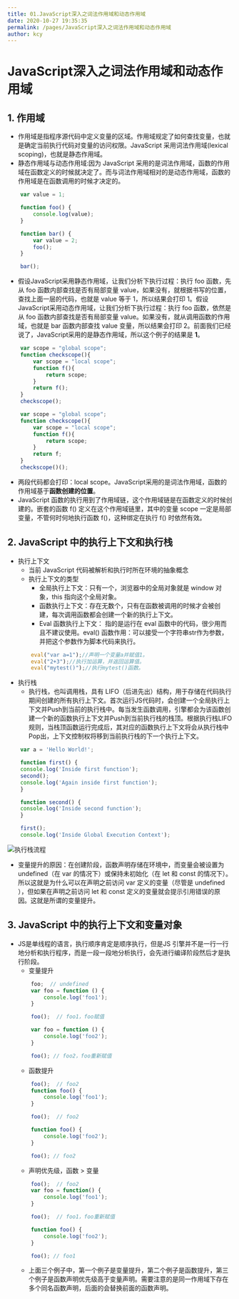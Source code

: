 ```yaml
---
title: 01.JavaScript深入之词法作用域和动态作用域
date: 2020-10-27 19:35:35
permalink: /pages/JavaScript深入之词法作用域和动态作用域
author: kcy
---
```


# JavaScript深入之词法作用域和动态作用域

##  1. 作用域
* 作用域是指程序源代码中定义变量的区域。作用域规定了如何查找变量，也就是确定当前执行代码对变量的访问权限。JavaScript 采用词法作用域(lexical scoping)，也就是静态作用域。
* 静态作用域与动态作用域:因为 JavaScript 采用的是词法作用域，函数的作用域在函数定义的时候就决定了。而与词法作用域相对的是动态作用域，函数的作用域是在函数调用的时候才决定的。
```javascript
    var value = 1;

    function foo() {
        console.log(value);
    }

    function bar() {
        var value = 2;
        foo();
    }

    bar();

```
* 假设JavaScript采用静态作用域，让我们分析下执行过程：执行 foo 函数，先从 foo 函数内部查找是否有局部变量 value，如果没有，就根据书写的位置，查找上面一层的代码，也就是 value 等于 1，所以结果会打印 1。假设JavaScript采用动态作用域，让我们分析下执行过程：执行 foo 函数，依然是从 foo 函数内部查找是否有局部变量 value。如果没有，就从调用函数的作用域，也就是 bar 函数内部查找 value 变量，所以结果会打印 2。前面我们已经说了，JavaScript采用的是静态作用域，所以这个例子的结果是 **1**。

```javascript
    var scope = "global scope";
    function checkscope(){
        var scope = "local scope";
        function f(){
            return scope;
        }
        return f();
    }
    checkscope();
```

```javascript
    var scope = "global scope";
    function checkscope(){
        var scope = "local scope";
        function f(){
            return scope;
        }
        return f;
    }
    checkscope()();
```
* 两段代码都会打印：local scope。JavaScript采用的是词法作用域，函数的作用域基于**函数创建的位置**。
* JavaScript 函数的执行用到了作用域链，这个作用域链是在函数定义的时候创建的。嵌套的函数 f() 定义在这个作用域链里，其中的变量 scope 一定是局部变量，不管何时何地执行函数 f()，这种绑定在执行 f() 时依然有效。

## 2. JavaScript 中的执行上下文和执行栈
* 执行上下文
    * 当前 JavaScript 代码被解析和执行时所在环境的抽象概念
    * 执行上下文的类型
        + 全局执行上下文：只有一个，浏览器中的全局对象就是 window 对象，this 指向这个全局对象。
        + 函数执行上下文：存在无数个，只有在函数被调用的时候才会被创建，每次调用函数都会创建一个新的执行上下文。
        + Eval 函数执行上下文： 指的是运行在 eval 函数中的代码，很少用而且不建议使用。eval() 函数作用：可以接受一个字符串str作为参数，并把这个参数作为脚本代码来执行。
    ```javascript
        eval("var a=1");//声明一个变量a并赋值1。
        eval("2+3");//执行加运算，并返回运算值。
        eval("mytest()");//执行mytest()函数。
    ```
* 执行栈
    * 执行栈，也叫调用栈，具有 LIFO（后进先出）结构，用于存储在代码执行期间创建的所有执行上下文。首次运行JS代码时，会创建一个全局执行上下文并Push到当前的执行栈中。每当发生函数调用，引擎都会为该函数创建一个新的函数执行上下文并Push到当前执行栈的栈顶。根据执行栈LIFO规则，当栈顶函数运行完成后，其对应的函数执行上下文将会从执行栈中Pop出，上下文控制权将移到当前执行栈的下一个执行上下文。
```javascript
    var a = 'Hello World!';

    function first() {  
    console.log('Inside first function');  
    second();  
    console.log('Again inside first function');  
    }

    function second() {  
    console.log('Inside second function');  
    }

    first();  
    console.log('Inside Global Execution Context');
```
![执行栈流程](http://resource.muyiy.cn/image/2019-07-24-060219.jpg)

* 变量提升的原因：在创建阶段，函数声明存储在环境中，而变量会被设置为 undefined（在 var 的情况下）或保持未初始化（在 let 和 const 的情况下）。所以这就是为什么可以在声明之前访问 var 定义的变量（尽管是 undefined ），但如果在声明之前访问 let 和 const 定义的变量就会提示引用错误的原因。这就是所谓的变量提升。

## 3. JavaScript 中的执行上下文和变量对象
* JS是单线程的语言，执行顺序肯定是顺序执行，但是JS 引擎并不是一行一行地分析和执行程序，而是一段一段地分析执行，会先进行编译阶段然后才是执行阶段。
    + 变量提升
    ```javascript
        foo;  // undefined
        var foo = function () {
            console.log('foo1');
        }

        foo();  // foo1，foo赋值

        var foo = function () {
            console.log('foo2');
        }

        foo(); // foo2，foo重新赋值
    ```
    + 函数提升
    ```javascript
        foo();  // foo2
        function foo() {
            console.log('foo1');
        }

        foo();  // foo2

        function foo() {
            console.log('foo2');
        }

        foo(); // foo2
    ```
    + 声明优先级，函数 > 变量
    ```javascript
        foo();  // foo2
        var foo = function() {
            console.log('foo1');
        }

        foo();  // foo1，foo重新赋值

        function foo() {
            console.log('foo2');
        }

        foo(); // foo1
    ```
    + 上面三个例子中，第一个例子是变量提升，第二个例子是函数提升，第三个例子是函数声明优先级高于变量声明。需要注意的是同一作用域下存在多个同名函数声明，后面的会替换前面的函数声明。
